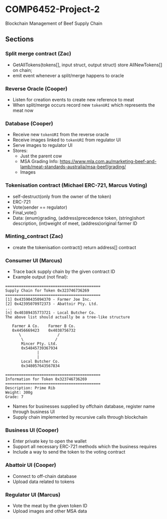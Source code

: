 # COMP6452-Project-2
Blockchain Management of Beef Supply Chain


## Sections

### Split merge contract (Zac)
  * GetAllTokens(tokens[], input struct, output struct) store AllNewTokens[] on chain; 
  * emit event whenever a split/merge happens to oracle
  
### Reverse Oracle (Cooper)
  * Listen for creation events to create new reference to meat
  * When split/merge occurs record new `tokenURI` which represents the meat now
  
### Database (Cooper)
  * Receive new `tokenURI` from the reverse oracle
  * Receive images linked to `tokenURI` from regulator UI
  * Serve images to regulator UI
  * Stores: 
    * Just the parent cow
    * MSA Grading Info: https://www.mla.com.au/marketing-beef-and-lamb/meat-standards-australia/msa-beef/grading/
    * Images
  
### Tokenisation contract (Michael ERC-721, Marcus Voting)
  * self-destruct(only from the owner of the token)
  * ERC-721
  * Vote(sender == regulator)
  * Final_vote() 
  * Data: (enum)grading,
          (address)precedence token,
          (string)short description,
          (int)weight of meet,
          (address)original farmer ID

### Minting_contract (Zac)
 * create the tokenisation contract() return address[] contract

### Consumer UI (Marcus)
  *  Trace back supply chain by the given contract ID
  * Example output (not final):
  ```
==========================================
Supply Chain for Token 0x323746736269
==========================================
[1] 0x43590435094370 - Farmer Joe Inc.
[2] 0x42395070972373 - Abattoir Pty. Ltd.
...
[n] 0x40389435773721 - Local Butcher Co.
The above list should actually be a tree-like structure

     Farmer A Co.    Farmer B Co.
     0x4456669423    0x4038756732
        \                /
         \              /
         Mincer Pty. Ltd.
         0x54845739367934
                |
                |
         Local Butcher Co.
         0x348057643567834
  
==========================================
Information for Token 0x323746736269
==========================================
Description: Prime Rib
Weight: 300g
Grade: 7
```
 * Names for businesses supplied by offchain database, register name through business UI
 * Supply chain implemented by recursive calls through blockchain

### Business UI (Cooper)
  * Enter private key to open the wallet
  * Support all necessary ERC-721 methods which the business requires
  * Include a way to send the token to the voting contract
  
### Abattoir UI (Cooper)
  * Connect to off-chain database
  * Upload data related to tokens

### Regulator UI (Marcus)
  * Vote the meat by the given token ID
  * Upload images and other MSA data
